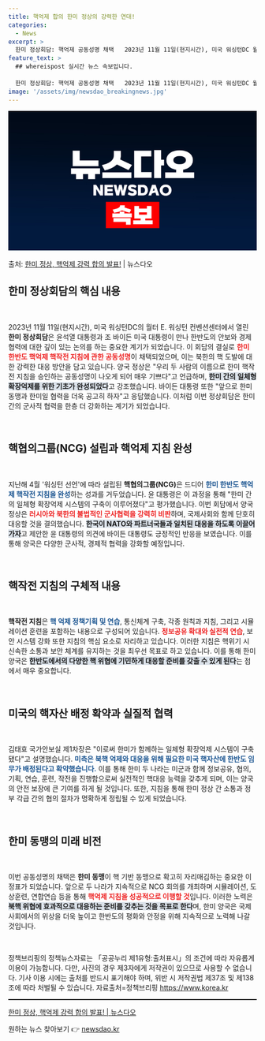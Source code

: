 ```yaml
---
title: 핵억제 합의 한미 정상의 강력한 연대!
categories:
  - News
excerpt: >
  한미 정상회담: 핵억제 공동성명 채택   2023년 11월 11일(현지시간), 미국 워싱턴DC 월터 E. 워…
feature_text: >
  ## whereispost 실시간 뉴스 속보입니다.

  한미 정상회담: 핵억제 공동성명 채택   2023년 11월 11일(현지시간), 미국 워싱턴DC 월터 E. 워…
image: '/assets/img/newsdao_breakingnews.jpg'
---
```


![뉴스다오 속보](/assets/img/newsdao_breakingnews.jpg)

<p>출처: <a href="https://newsdao.kr/4783" rel="dofollow">한미 정상, 핵억제 강력 합의 발표!</a> | 뉴스다오</p>

<h2 data-ke-size="size26">한미 정상회담의 핵심 내용</h2>

<p data-ke-size="size16">&nbsp;</p>

2023년 11월 11일(현지시간), 미국 워싱턴DC의 월터 E. 워싱턴 컨벤션센터에서 열린 <b>한미 정상회담</b>은 윤석열 대통령과 조 바이든 미국 대통령이 만나 한반도의 안보와 경제 협력에 대한 깊이 있는 논의를 하는 중요한 계기가 되었습니다. 이 회담의 결실로 <b><span style="color: #ee2323;">한미 한반도 핵억제 핵작전 지침에 관한 공동성명</span></b>이 채택되었으며, 이는 북한의 핵 도발에 대한 강력한 대응 방안을 담고 있습니다. 양국 정상은 "우리 두 사람의 이름으로 한미 핵작전 지침을 승인하는 공동성명이 나오게 되어 매우 기쁘다"고 언급하며, <b><span style="background-color: #21538527;">한미 간의 일체형 확장억제를 위한 기초가 완성되었다</span></b>고 강조했습니다. 바이든 대통령 또한 "앞으로 한미 동맹과 한미일 협력을 더욱 공고히 하자"고 응답했습니다. 이처럼 이번 정상회담은 한미 간의 군사적 협력을 한층 더 강화하는 계기가 되었습니다.

<p data-ke-size="size16">&nbsp;</p>

<h2 data-ke-size="size26">핵협의그룹(NCG) 설립과 핵억제 지침 완성</h2>

<p data-ke-size="size16">&nbsp;</p>

지난해 4월 '워싱턴 선언'에 따라 설립된 <b>핵협의그룹(NCG)</b>은 드디어 <b><span style="color: #1a5490;">한미 한반도 핵억제 핵작전 지침을 완성</span></b>하는 성과를 거두었습니다. 윤 대통령은 이 과정을 통해 "한미 간의 일체형 확장억제 시스템의 구축이 이루어졌다"고 평가했습니다. 이번 회담에서 양국 정상은 <b><span style="color: #ee2323;">러시아와 북한의 불법적인 군사협력을 강력히 비판</span></b>하며, 국제사회와 함께 단호히 대응할 것을 결의했습니다. <b><span style="background-color: #21538527;">한국이 NATO와 파트너국들과 일치된 대응을 하도록 이끌어가자</span></b>고 제안한 윤 대통령의 의견에 바이든 대통령도 긍정적인 반응을 보였습니다. 이를 통해 양국은 다양한 군사적, 경제적 협력을 강화할 예정입니다.

<p data-ke-size="size16">&nbsp;</p>

<h2 data-ke-size="size26">핵작전 지침의 구체적 내용</h2>

<p data-ke-size="size16">&nbsp;</p>

<b>핵작전 지침</b>은 <b><span style="color: #1a5490;">핵 억제 정책기획 및 연습</span></b>, 통신체계 구축, 각종 원칙과 지침, 그리고 시뮬레이션 훈련을 포함하는 내용으로 구성되어 있습니다. <b><span style="color: #ee2323;">정보공유 확대와 실전적 연습</span></b>, 보안 시스템 강화 또한 지침의 핵심 요소로 자리하고 있습니다. 이러한 지침은 핵위기 시 신속한 소통과 보안 체계를 유지하는 것을 최우선 목표로 하고 있습니다. 이를 통해 한미 양국은 <b><span style="background-color: #21538527;">한반도에서의 다양한 핵 위협에 기민하게 대응할 준비를 갖출 수 있게 된다</span></b>는 점에서 매우 중요합니다.

<p data-ke-size="size16">&nbsp;</p>

<h2 data-ke-size="size26">미국의 핵자산 배정 확약과 실질적 협력</h2>

<p data-ke-size="size16">&nbsp;</p>

김태효 국가안보실 제1차장은 "이로써 한미가 함께하는 일체형 확장억제 시스템이 구축됐다"고 설명했습니다. <b><span style="color: #1a5490;">미측은 북핵 억제와 대응을 위해 필요한 미국 핵자산에 한반도 임무가 배정된다고 확약했습니다.</span></b> 이를 통해 한미 두 나라는 미군과 함께 정보공유, 협의, 기획, 연습, 훈련, 작전을 진행함으로써 실전적인 핵대응 능력을 갖추게 되며, 이는 양국의 안전 보장에 큰 기여를 하게 될 것입니다. 또한, 지침을 통해 한미 정상 간 소통과 정부 각급 간의 협의 절차가 명확하게 정립될 수 있게 되었습니다.

<p data-ke-size="size16">&nbsp;</p>

<h2 data-ke-size="size26">한미 동맹의 미래 비전</h2>

<p data-ke-size="size16">&nbsp;</p>

이번 공동성명의 채택은 <b>한미 동맹</b>이 핵 기반 동맹으로 확고히 자리매김하는 중요한 이정표가 되었습니다. 앞으로 두 나라가 지속적으로 NCG 회의를 개최하며 시뮬레이션, 도상훈련, 연합연습 등을 통해 <b><span style="color: #ee2323;">핵억제 지침을 성공적으로 이행할 것</span></b>입니다. 이러한 노력은 <b><span style="background-color: #21538527;">북핵 위협에 효과적으로 대응하는 준비를 갖추는 것을 목표로 한다</span></b>며, 한미 양국은 국제사회에서의 위상을 더욱 높이고 한반도의 평화와 안정을 위해 지속적으로 노력해 나갈 것입니다. 

<p data-ke-size="size16">&nbsp;</p>

정책브리핑의 정책뉴스자료는 「공공누리 제1유형:출처표시」의 조건에 따라 자유롭게 이용이 가능합니다. 다만, 사진의 경우 제3자에게 저작권이 있으므로 사용할 수 없습니다. 기사 이용 시에는 출처를 반드시 표기해야 하며, 위반 시 저작권법 제37조 및 제138조에 따라 처벌될 수 있습니다. 자료출처=정책브리핑 https://www.korea.kr

<hr style="height: 2px; border: none; background-color: #000000;"/>

<a href="https://newsdao.kr/4783">한미 정상, 핵억제 강력 합의 발표! | 뉴스다오</a> 

원하는 뉴스 찾아보기 👉 <a href="https://newsdao.kr" rel="dofollow">newsdao.kr</a>


